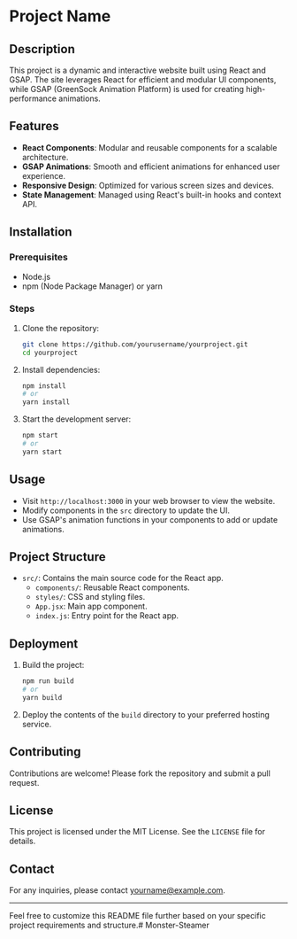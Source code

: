 
# Project Name

## Description

This project is a dynamic and interactive website built using React and GSAP. The site leverages React for efficient and modular UI components, while GSAP (GreenSock Animation Platform) is used for creating high-performance animations.

## Features

- **React Components**: Modular and reusable components for a scalable architecture.
- **GSAP Animations**: Smooth and efficient animations for enhanced user experience.
- **Responsive Design**: Optimized for various screen sizes and devices.
- **State Management**: Managed using React's built-in hooks and context API.

## Installation

### Prerequisites

- Node.js
- npm (Node Package Manager) or yarn

### Steps

1. Clone the repository:
   ```bash
   git clone https://github.com/yourusername/yourproject.git
   cd yourproject
   ```

2. Install dependencies:
   ```bash
   npm install
   # or
   yarn install
   ```

3. Start the development server:
   ```bash
   npm start
   # or
   yarn start
   ```

## Usage

- Visit `http://localhost:3000` in your web browser to view the website.
- Modify components in the `src` directory to update the UI.
- Use GSAP's animation functions in your components to add or update animations.

## Project Structure

- `src/`: Contains the main source code for the React app.
  - `components/`: Reusable React components.
  - `styles/`: CSS and styling files.
  - `App.jsx`: Main app component.
  - `index.js`: Entry point for the React app.

## Deployment

1. Build the project:
   ```bash
   npm run build
   # or
   yarn build
   ```

2. Deploy the contents of the `build` directory to your preferred hosting service.

## Contributing

Contributions are welcome! Please fork the repository and submit a pull request.

## License

This project is licensed under the MIT License. See the `LICENSE` file for details.

## Contact

For any inquiries, please contact [yourname@example.com](mailto:yourname@example.com).

---

Feel free to customize this README file further based on your specific project requirements and structure.#   M o n s t e r - S t e a m e r 
 
 
